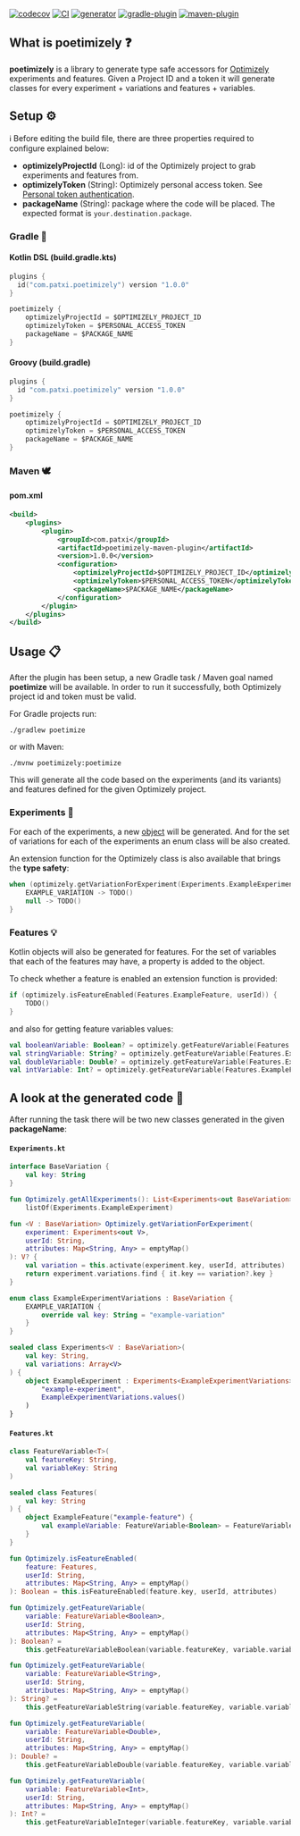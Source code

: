 [![codecov](https://codecov.io/gh/patxibocos/poetimizely/branch/master/graph/badge.svg)](https://codecov.io/gh/patxibocos/poetimizely)
[![CI](https://github.com/patxibocos/poetimizely/workflows/CI/badge.svg)](https://github.com/patxibocos/poetimizely/actions?query=workflow%3ACI)
[![generator](https://img.shields.io/bintray/v/patxibocos/com.patxi/poetimizely-generator?label=generator)](https://bintray.com/patxibocos/com.patxi/poetimizely-generator)
[![gradle-plugin](https://img.shields.io/maven-metadata/v.svg?colorB=007ec6&label=gradle-plugin&metadataUrl=https%3A%2F%2Fplugins.gradle.org%2Fm2%2Fcom%2Fpatxi%2Fpoetimizely%2Fcom.patxi.poetimizely.gradle.plugin%2Fmaven-metadata.xml)](https://plugins.gradle.org/plugin/com.patxi.poetimizely)
[![maven-plugin](https://img.shields.io/bintray/v/patxibocos/com.patxi/poetimizely-maven-plugin?label=maven-plugin)](https://bintray.com/patxibocos/com.patxi/poetimizely-maven-plugin)

## What is poetimizely ❓

**poetimizely** is a library to generate type safe accessors for [Optimizely](https://www.optimizely.com/) experiments and features.
Given a Project ID and a token it will generate classes for every experiment + variations and features + variables.

## Setup ⚙

ℹ️ Before editing the build file, there are three properties required to configure explained below:
- **optimizelyProjectId** (Long): id of the Optimizely project to grab experiments and features from. 
- **optimizelyToken** (String): Optimizely personal access token. See [Personal token authentication](https://docs.developers.optimizely.com/web/docs/personal-token).
- **packageName** (String): package where the code will be placed. The expected format is `your.destination.package`.

### Gradle 🐘

#### Kotlin DSL (build.gradle.kts)

```kotlin
plugins {
  id("com.patxi.poetimizely") version "1.0.0"
}

poetimizely {
    optimizelyProjectId = $OPTIMIZELY_PROJECT_ID
    optimizelyToken = $PERSONAL_ACCESS_TOKEN
    packageName = $PACKAGE_NAME
}
```

#### Groovy (build.gradle)

```groovy
plugins {
  id "com.patxi.poetimizely" version "1.0.0"
}

poetimizely {
    optimizelyProjectId = $OPTIMIZELY_PROJECT_ID
    optimizelyToken = $PERSONAL_ACCESS_TOKEN
    packageName = $PACKAGE_NAME
}

```

### Maven 🕊️

#### pom.xml

```xml
<build>
    <plugins>
        <plugin>
            <groupId>com.patxi</groupId>
            <artifactId>poetimizely-maven-plugin</artifactId>
            <version>1.0.0</version>
            <configuration>
                <optimizelyProjectId>$OPTIMIZELY_PROJECT_ID</optimizelyProjectId>
                <optimizelyToken>$PERSONAL_ACCESS_TOKEN</optimizelyToken>
                <packageName>$PACKAGE_NAME</packageName>
            </configuration>
        </plugin>
    </plugins>
</build>
```

## Usage 📋

After the plugin has been setup, a new Gradle task / Maven goal named **poetimize** will be available. In order to run it successfully, both Optimizely project id and token must be valid.

For Gradle projects run:

```shell
./gradlew poetimize
```

or with Maven:

```shell
./mvnw poetimizely:poetimize
```

This will generate all the code based on the experiments (and its variants) and features defined for the given Optimizely project.

### Experiments 🧪

For each of the experiments, a new [object](https://kotlinlang.org/docs/reference/object-declarations.html#object-declarations) will be generated. And for the set of variations for each of the experiments an enum class will be also created.

An extension function for the Optimizely class is also available that brings the **type safety**:

```kotlin
when (optimizely.getVariationForExperiment(Experiments.ExampleExperiment, userId)) {
    EXAMPLE_VARIATION -> TODO() 
    null -> TODO()
}
```

### Features 💡

Kotlin objects will also be generated for features. For the set of variables that each of the features may have, a property is added to the object.

To check whether a feature is enabled an extension function is provided:

```kotlin
if (optimizely.isFeatureEnabled(Features.ExampleFeature, userId)) {
    TODO()
}
```

and also for getting feature variables values:

```kotlin
val booleanVariable: Boolean? = optimizely.getFeatureVariable(Features.ExampleFeature.exampleBooleanVariable)
val stringVariable: String? = optimizely.getFeatureVariable(Features.ExampleFeature.exampleStringVariable)
val doubleVariable: Double? = optimizely.getFeatureVariable(Features.ExampleFeature.exampleDoubleVariable)
val intVariable: Int? = optimizely.getFeatureVariable(Features.ExampleFeature.exampleIntVariable)
```

## A look at the generated code 👀

After running the task there will be two new classes generated in the given **packageName**:

#### `Experiments.kt`

```kotlin
interface BaseVariation {
    val key: String
}

fun Optimizely.getAllExperiments(): List<Experiments<out BaseVariation>> =
    listOf(Experiments.ExampleExperiment)

fun <V : BaseVariation> Optimizely.getVariationForExperiment(
    experiment: Experiments<out V>,
    userId: String,
    attributes: Map<String, Any> = emptyMap()
): V? {
    val variation = this.activate(experiment.key, userId, attributes)
    return experiment.variations.find { it.key == variation?.key }
}

enum class ExampleExperimentVariations : BaseVariation {
    EXAMPLE_VARIATION {
        override val key: String = "example-variation"
    }
}

sealed class Experiments<V : BaseVariation>(
    val key: String,
    val variations: Array<V>
) {
    object ExampleExperiment : Experiments<ExampleExperimentVariations> (
        "example-experiment",
        ExampleExperimentVariations.values()
    )
}
```

#### `Features.kt`

```kotlin
class FeatureVariable<T>(
    val featureKey: String,
    val variableKey: String
)

sealed class Features(
    val key: String
) {
    object ExampleFeature("example-feature") {
        val exampleVariable: FeatureVariable<Boolean> = FeatureVariable("example-feature", "example-variable")
    } 
}

fun Optimizely.isFeatureEnabled(
    feature: Features,
    userId: String,
    attributes: Map<String, Any> = emptyMap()
): Boolean = this.isFeatureEnabled(feature.key, userId, attributes)

fun Optimizely.getFeatureVariable(
    variable: FeatureVariable<Boolean>,
    userId: String,
    attributes: Map<String, Any> = emptyMap()
): Boolean? =
    this.getFeatureVariableBoolean(variable.featureKey, variable.variableKey, userId, attributes)

fun Optimizely.getFeatureVariable(
    variable: FeatureVariable<String>,
    userId: String,
    attributes: Map<String, Any> = emptyMap()
): String? =
    this.getFeatureVariableString(variable.featureKey, variable.variableKey, userId, attributes)

fun Optimizely.getFeatureVariable(
    variable: FeatureVariable<Double>,
    userId: String,
    attributes: Map<String, Any> = emptyMap()
): Double? =
    this.getFeatureVariableDouble(variable.featureKey, variable.variableKey, userId, attributes)

fun Optimizely.getFeatureVariable(
    variable: FeatureVariable<Int>,
    userId: String,
    attributes: Map<String, Any> = emptyMap()
): Int? =
    this.getFeatureVariableInteger(variable.featureKey, variable.variableKey, userId, attributes)
```
